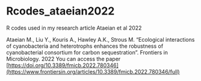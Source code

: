 # Rcodes_ataeian2022
R codes used in my research article Ataeian et al 2022

Ataeian M., Liu Y., Kouris A., Hawley A.K., Strous M. “Ecological interactions of cyanobacteria and heterotrophs enhances the robustness of cyanobacterial consortium for carbon sequestration”. Frontiers in Microbiology. 2022
You can access the paper [https://doi.org/10.3389/fmicb.2022.780346](https://www.frontiersin.org/articles/10.3389/fmicb.2022.780346/full)

